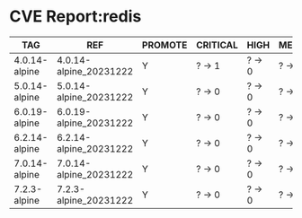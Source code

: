 # CVE Report:redis
|      TAG      |          REF           | PROMOTE | CRITICAL |  HIGH  | MEDIUM |  LOW   | UNKNOWN |
|---------------|------------------------|---------|----------|--------|--------|--------|---------|
| 4.0.14-alpine | 4.0.14-alpine_20231222 | Y       | ? -> 1   | ? -> 0 | ? -> 0 | ? -> 0 | ? -> 0  |
| 5.0.14-alpine | 5.0.14-alpine_20231222 | Y       | ? -> 0   | ? -> 0 | ? -> 0 | ? -> 0 | ? -> 0  |
| 6.0.19-alpine | 6.0.19-alpine_20231222 | Y       | ? -> 0   | ? -> 0 | ? -> 0 | ? -> 0 | ? -> 0  |
| 6.2.14-alpine | 6.2.14-alpine_20231222 | Y       | ? -> 0   | ? -> 0 | ? -> 0 | ? -> 0 | ? -> 0  |
| 7.0.14-alpine | 7.0.14-alpine_20231222 | Y       | ? -> 0   | ? -> 0 | ? -> 0 | ? -> 0 | ? -> 0  |
| 7.2.3-alpine  | 7.2.3-alpine_20231222  | Y       | ? -> 0   | ? -> 0 | ? -> 0 | ? -> 0 | ? -> 0  |
